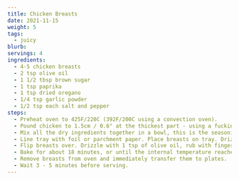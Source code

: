 ```yaml
---
title: Chicken Breasts
date: 2021-11-15
weight: 5
tags:
  - juicy
blurb:
servings: 4
ingredients:
  - 4-5 chicken breasts
  - 2 tsp olive oil
  - 1 1/2 tbsp brown sugar
  - 1 tsp paprika
  - 1 tsp dried oregano
  - 1/4 tsp garlic powder
  - 1/2 tsp each salt and pepper
steps:
  - Preheat oven to 425F/220C (392F/200C using a convection oven).
  - Pound chicken to 1.5cm / 0.6" at the thickest part - using a fucking hammer mate (for even cooking and tender chicken).
  - Mix all the dry ingredients together in a bowl, this is the seasoning.
  - Line tray with foil or parchment paper. Place breasts on tray. Drizzle chicken with about 1 tsp of olive oil. Rub over with fingers. Sprinkle with seasoning.
  - Flip breasts over. Drizzle with 1 tsp of olive oil, rub with fingers, sprinkle with seasoning, covering as much of the surface area as you can.
  - Bake for about 18 minutes, or until the internal temperature reaches 165F/75C.
  - Remove breasts from oven and immediately transfer them to plates.
  - Wait 3 - 5 minutes before serving.
---
```

